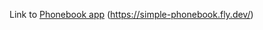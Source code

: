 Link to [Phonebook app][simple-phonebook] (https://simple-phonebook.fly.dev/)

[simple-phonebook]: https://simple-phonebook.fly.dev/